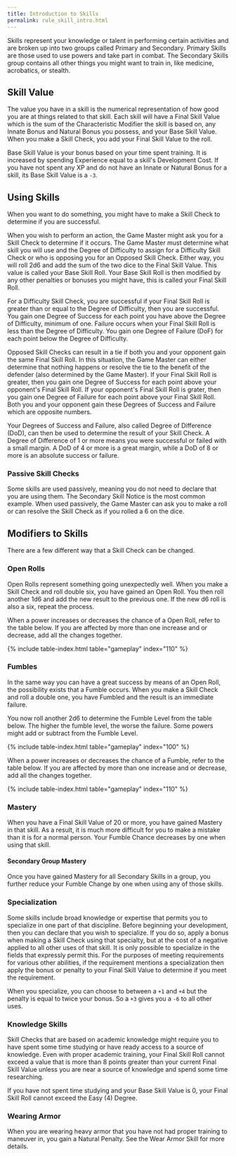 ```yaml
---
title: Introduction to Skills
permalink: rule_skill_intro.html
---
```


Skills represent your knowledge or talent in performing certain activities and are broken up into two groups called Primary and Secondary. Primary Skills are those used to use powers and take part in combat. The Secondary Skills group contains all other things you might want to train in, like medicine, acrobatics, or stealth.

## Skill Value
The value you have in a skill is the numerical representation of how good you are at things related to that skill. Each skill will have a Final Skill Value which is the sum of the Characteristic Modifier the skill is based on, any Innate Bonus and Natural Bonus you possess, and your Base Skill Value. When you make a Skill Check, you add your Final Skill Value to the roll.

Base Skill Value is your bonus based on your time spent training. It is increased by spending Experience equal to a skill's Development Cost. If you have not spent any XP and do not have an Innate or Natural Bonus for a skill, its Base Skill Value is a `-3`.

## Using Skills
When you want to do something, you might have to make a Skill Check to determine if you are successful. 

When you wish to perform an action, the Game Master might ask you for a Skill Check to determine if it occurs. The Game Master must determine what skill you will use and the Degree of Difficulty to assign for a Difficulty Skill Check or who is opposing you for an Opposed Skill Check. Either way, you will roll 2d6 and add the sum of the two dice to the Final Skill Value. This value is called your Base Skill Roll. Your Base Skill Roll is then modified by any other penalties or bonuses you might have, this is called your Final Skill Roll.

For a Difficulty Skill Check, you are successful if your Final Skill Roll is greater than or equal to the Degree of Difficulty, then you are successful. You gain one Degree of Success for each point you have above the Degree of Difficulty, minimum of one. Failure occurs when your Final Skill Roll is less than the Degree of Difficulty. You gain one Degree of Failure (DoF) for each point below the Degree of Difficulty.

Opposed Skill Checks can result in a tie if both you and your opponent gain the same Final Skill Roll. In this situation, the Game Master can either determine that nothing happens or resolve the tie to the benefit of the defender (also determined by the Game Master). If your Final Skill Roll is greater, then you gain one Degree of Success for each point above your opponent's Final Skill Roll. If your opponent's Final Skill Roll is grater, then you gain one Degree of Failure for each point above your Final Skill Roll. Both you and your opponent gain these Degrees of Success and Failure which are opposite numbers.

Your Degrees of Success and Failure, also called Degree of Difference (DoD), can then be used to determine the result of your Skill Check. A Degree of Difference of 1 or more means you were successful or failed with a small margin. A DoD of 4 or more is a great margin, while a DoD of 8 or more is an absolute success or failure.

### Passive Skill Checks
Some skills are used passively, meaning you do not need to declare that you are using them. The Secondary Skill Notice is the most common example. When used passively, the Game Master can ask you to make a roll or can resolve the Skill Check as if you rolled a 6 on the dice. 

## Modifiers to Skills
There are a few different way that a Skill Check can be changed.

### Open Rolls
Open Rolls represent something going unexpectedly well. When you make a Skill Check and roll double six, you have gained an Open Roll. You then roll another 1d6 and add the new result to the previous one. If the new d6 roll is also a six, repeat the process.

When a power increases or decreases the chance of a Open Roll, refer to the table below. If you are affected by more than one increase and or decrease, add all the changes together.

{% include table-index.html table="gameplay" index="110" %}

### Fumbles
In the same way you can have a great success by means of an Open Roll, the possibility exists that a Fumble occurs. When you make a Skill Check and roll a double one, you have Fumbled and the result is an immediate failure.

You now roll another 2d6 to determine the Fumble Level from the table below. The higher the fumble level, the worse the failure. Some powers might add or subtract from the Fumble Level.

{% include table-index.html table="gameplay" index="100" %}

When a power increases or decreases the chance of a Fumble, refer to the table below. If you are affected by more than one increase and or decrease, add all the changes together.

{% include table-index.html table="gameplay" index="110" %}

### Mastery
When you have a Final Skill Value of 20 or more, you have gained Mastery in that skill. As a result, it is much more difficult for you to make a mistake than it is for a normal person. Your Fumble Chance decreases by one when using that skill.

#### Secondary Group Mastery
Once you have gained Mastery for all Secondary Skills in a group, you further reduce your Fumble Change by one when using any of those skills.

### Specialization
Some skills include broad knowledge or expertise that permits you to specialize in one part of that discipline. Before beginning your development, then you can declare that you wish to specialize. If you do so, apply a bonus when making a Skill Check using that specialty, but at the cost of a negative applied to all other uses of that skill. It is only possible to specialize in the fields that expressly permit this. For the purposes of meeting requirements for various other abilities, if the requirement mentions a specialization then apply the bonus or penalty to your Final Skill Value to determine if you meet the requirement. 

When you specialize, you can choose to between a `+1` and `+4` but the penalty is equal to twice your bonus. So a `+3` gives you a `-6` to all other uses.

### Knowledge Skills
Skill Checks that are based on academic knowledge might require you to have spent some time studying or have ready access to a source of knowledge. Even with proper academic training, your Final Skill Roll cannot exceed a value that is more than 8 points greater than your current Final Skill Value unless you are near a source of knowledge and spend some time researching. 

If you have not spent time studying and your Base Skill Value is 0, your Final Skill Roll cannot exceed the Easy (4) Degree.

### Wearing Armor
When you are wearing heavy armor that you have not had proper training to maneuver in, you gain a Natural Penalty. See the Wear Armor Skill for more details.